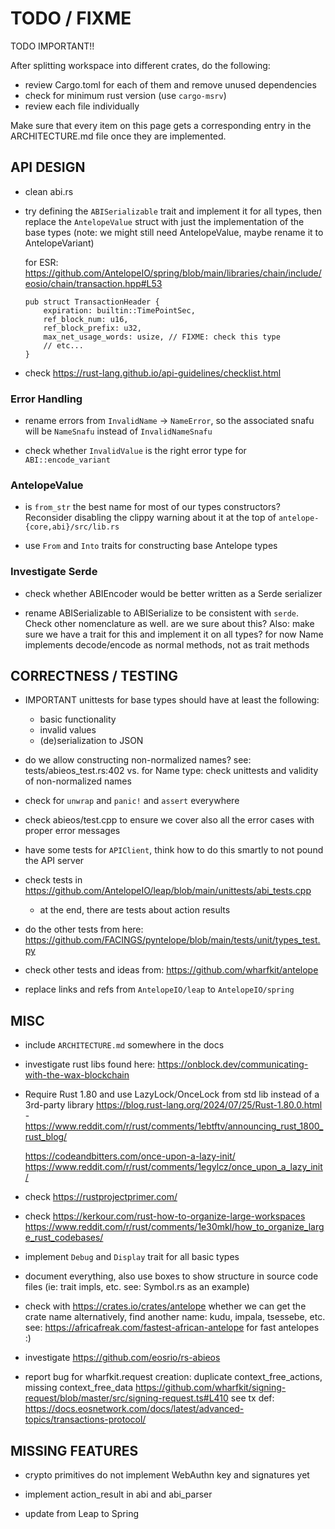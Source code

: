 # TODO / FIXME

TODO IMPORTANT!!

After splitting workspace into different crates, do the following:
- review Cargo.toml for each of them and remove unused dependencies
- check for minimum rust version (use `cargo-msrv`)
- review each file individually

Make sure that every item on this page gets a corresponding entry in the ARCHITECTURE.md
file once they are implemented.


## API DESIGN

- clean abi.rs

- try defining the `ABISerializable` trait and implement it for all types, then replace
  the `AntelopeValue` struct with just the implementation of the base types
  (note: we might still need AntelopeValue, maybe rename it to AntelopeVariant)

  for ESR: <https://github.com/AntelopeIO/spring/blob/main/libraries/chain/include/eosio/chain/transaction.hpp#L53>
  ```
  pub struct TransactionHeader {
      expiration: builtin::TimePointSec,
      ref_block_num: u16,
      ref_block_prefix: u32,
      max_net_usage_words: usize, // FIXME: check this type
      // etc...
  }
  ```

- check <https://rust-lang.github.io/api-guidelines/checklist.html>

### Error Handling

- rename errors from `InvalidName` -> `NameError`, so the associated snafu will
  be `NameSnafu` instead of `InvalidNameSnafu`

- check whether `InvalidValue` is the right error type for `ABI::encode_variant`

### AntelopeValue

- is `from_str` the best name for most of our types constructors? Reconsider disabling the clippy warning
  about it at the top of `antelope-{core,abi}/src/lib.rs`

- use `From` and `Into` traits for constructing base Antelope types

### Investigate Serde

- check whether ABIEncoder would be better written as a Serde serializer

- rename ABISerializable to ABISerialize to be consistent with `serde`. Check other nomenclature as well.
  are we sure about this?
  Also: make sure we have a trait for this and implement it on all types? for now Name implements decode/encode as normal methods, not as trait methods


## CORRECTNESS / TESTING

- IMPORTANT
  unittests for base types should have at least the following:
  - basic functionality
  - invalid values
  - (de)serialization to JSON

- do we allow constructing non-normalized names?
  see: tests/abieos_test.rs:402 vs.
  for Name type: check unittests and validity of non-normalized names

- check for `unwrap` and `panic!` and `assert` everywhere

- check abieos/test.cpp to ensure we cover also all the error cases with proper error messages

- have some tests for `APIClient`, think how to do this smartly to not pound the API server

- check tests in <https://github.com/AntelopeIO/leap/blob/main/unittests/abi_tests.cpp>
  - at the end, there are tests about action results

- do the other tests from here: <https://github.com/FACINGS/pyntelope/blob/main/tests/unit/types_test.py>

- check other tests and ideas from: <https://github.com/wharfkit/antelope>

- replace links and refs from `AntelopeIO/leap` to `AntelopeIO/spring`

## MISC

- include `ARCHITECTURE.md` somewhere in the docs

- investigate rust libs found here: <https://onblock.dev/communicating-with-the-wax-blockchain>

- Require Rust 1.80 and use LazyLock/OnceLock from std lib instead of a 3rd-party library
  <https://blog.rust-lang.org/2024/07/25/Rust-1.80.0.html> -
  <https://www.reddit.com/r/rust/comments/1ebtftv/announcing_rust_1800_rust_blog/>

  <https://codeandbitters.com/once-upon-a-lazy-init/>
  <https://www.reddit.com/r/rust/comments/1egylcz/once_upon_a_lazy_init/>

- check <https://rustprojectprimer.com/>

- check <https://kerkour.com/rust-how-to-organize-large-workspaces>
  <https://www.reddit.com/r/rust/comments/1e30mkl/how_to_organize_large_rust_codebases/>

- implement `Debug` and `Display` trait for all basic types

- document everything, also use boxes to show structure in source code files (ie: trait impls, etc. see: Symbol.rs as an example)

- check with <https://crates.io/crates/antelope> whether we can get the crate name
  alternatively, find another name: kudu, impala, tsessebe, etc. see: <https://africafreak.com/fastest-african-antelope> for fast antelopes :)

- investigate <https://github.com/eosrio/rs-abieos>

- report bug for wharfkit.request creation: duplicate context_free_actions, missing context_free_data
  <https://github.com/wharfkit/signing-request/blob/master/src/signing-request.ts#L410>
  see tx def: <https://docs.eosnetwork.com/docs/latest/advanced-topics/transactions-protocol/>


## MISSING FEATURES

- crypto primitives do not implement WebAuthn key and signatures yet

- implement action_result in abi and abi_parser

- update from Leap to Spring

